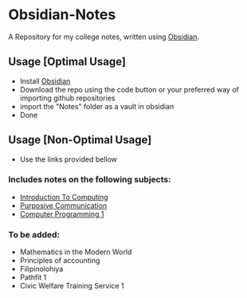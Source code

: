# Obsidian-Notes

A Repository for my college notes, written using [Obsidian](https://obsidian.md/).

## Usage [Optimal Usage]
- Install [Obsidian](https://obsidian.md/)
- Download the repo using the code button or your preferred way of importing github repositories 
- import the "Notes" folder as a vault in obsidian
- Done

## Usage [Non-Optimal Usage]
- Use the links provided bellow

### Includes notes on the following subjects:
 - [Introduction To Computing](https://github.com/Tskk-dev/Obsidian-Notes/tree/main/Notes/Introduction%20to%20computing)
 - [Purposive Communication](https://github.com/Tskk-dev/Obsidian-Notes/tree/main/Notes/Purposive%20Communication)
 - [Computer Programming 1](https://github.com/Tskk-dev/Obsidian-Notes/tree/main/Notes/Computer%20Programming%201)
   
### To be added: 
 - Mathematics in the Modern World
 - Principles of accounting
 - Filipinolohiya
 - Pathfit 1
 - Civic Welfare Training Service 1
   
